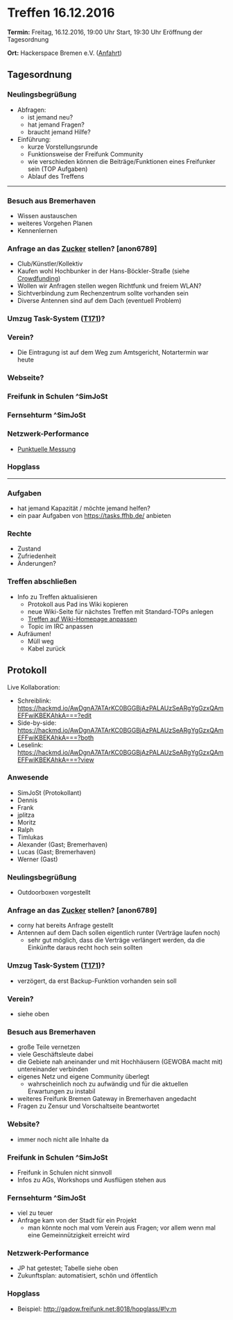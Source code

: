 # Treffen 16.12.2016

**Termin:** Freitag, 16.12.2016, 19:00 Uhr Start, 19:30 Uhr Eröffnung der Tagesordnung

**Ort:** Hackerspace Bremen e.V. ([Anfahrt](https://www.hackerspace-bremen.de/anfahrt/))

## Tagesordnung
### Neulingsbegrüßung
- Abfragen:
    - ist jemand neu?
    - hat jemand Fragen?
    - braucht jemand Hilfe?
- Einführung:
    - kurze Vorstellungsrunde
    - Funktionsweise der Freifunk Community
    - wie verschieden können die Beiträge/Funktionen eines Freifunker sein (TOP Aufgaben)
    - Ablauf des Treffens

---

### Besuch aus Bremerhaven
- Wissen austauschen
- weiteres Vorgehen Planen
- Kennenlernen

### Anfrage an das [Zucker](http://zucker-club.de/) stellen? [anon6789]
- Club/Künstler/Kollektiv
- Kaufen wohl Hochbunker in der Hans-Böckler-Straße (siehe [Crowdfunding](https://www.startnext.com/zuckerbremen))
- Wollen wir Anfragen stellen wegen Richtfunk und freiem WLAN?
- Sichtverbindung zum Rechenzentrum sollte vorhanden sein
- Diverse Antennen sind auf dem Dach (eventuell Problem)

### Umzug Task-System ([T171](https://tasks.ffhb.de/T171))?

### Verein?
- Die Eintragung ist auf dem Weg zum Amtsgericht, Notartermin war heute

### Webseite?

### Freifunk in Schulen ^SimJoSt

### Fernsehturm ^SimJoSt

### Netzwerk-Performance
* [Punktuelle Messung](https://xmpp.litza.de/upload/73ed9611-4afc-4858-91ae-b10c085cc5fb/iperf.ods)

### Hopglass
---

### Aufgaben
- hat jemand Kapazität / möchte jemand helfen?
- ein paar Aufgaben von https://tasks.ffhb.de/ anbieten

### Rechte
- Zustand
- Zufriedenheit
- Änderungen?

### Treffen abschließen
- Info zu Treffen aktualisieren
  - Protokoll aus Pad ins Wiki kopieren
  - neue Wiki-Seite für nächstes Treffen mit Standard-TOPs anlegen
  - [Treffen auf Wiki-Homepage anpassen](Home)
  - Topic im IRC anpassen
- Aufräumen!
  - Müll weg
  - Kabel zurück

## Protokoll
Live Kollaboration:
- Schreiblink: https://hackmd.io/AwDgnA7ATArKC0BGGBjAzPALAUzSeARgYgGzxQAmEFFwiKBEKAhkA===?edit
- Side-by-side: https://hackmd.io/AwDgnA7ATArKC0BGGBjAzPALAUzSeARgYgGzxQAmEFFwiKBEKAhkA===?both
- Leselink: https://hackmd.io/AwDgnA7ATArKC0BGGBjAzPALAUzSeARgYgGzxQAmEFFwiKBEKAhkA===?view

### Anwesende
- SimJoSt (Protokollant)
- Dennis
- Frank
- jplitza
- Moritz
- Ralph
- Timlukas
- Alexander (Gast; Bremerhaven)
- Lucas (Gast; Bremerhaven)
- Werner (Gast)

### Neulingsbegrüßung
- Outdoorboxen vorgestellt

### Anfrage an das [Zucker](http://zucker-club.de/) stellen? [anon6789]
- corny hat bereits Anfrage gestellt
- Antennen auf dem Dach sollen eigentlich runter (Verträge laufen noch)
    - sehr gut möglich, dass die Verträge verlängert werden, da die Einkünfte daraus recht hoch sein sollten

### Umzug Task-System ([T171](https://tasks.ffhb.de/T171))?
- verzögert, da erst Backup-Funktion vorhanden sein soll

### Verein?
- siehe oben

### Besuch aus Bremerhaven
- große Teile vernetzen
- viele Geschäftsleute dabei
- die Gebiete nah aneinander und mit Hochhäusern (GEWOBA macht mit) untereinander verbinden
- eigenes Netz und eigene Community überlegt
    - wahrscheinlich noch zu aufwändig und für die aktuellen Erwartungen zu instabil
- weiteres Freifunk Bremen Gateway in Bremerhaven angedacht
- Fragen zu Zensur und Vorschaltseite beantwortet

### Website?
- immer noch nicht alle Inhalte da

### Freifunk in Schulen ^SimJoSt
- Freifunk in Schulen nicht sinnvoll
- Infos zu AGs, Workshops und Ausflügen stehen aus

### Fernsehturm ^SimJoSt
- viel zu teuer
- Anfrage kam von der Stadt für ein Projekt
    - man könnte noch mal vom Verein aus Fragen; vor allem wenn mal eine Gemeinnützigkeit erreicht wird

### Netzwerk-Performance
- JP hat getestet; Tabelle siehe oben
- Zukunftsplan: automatisiert, schön und öffentlich

### Hopglass
- Beispiel: http://gadow.freifunk.net:8018/hopglass/#!v:m